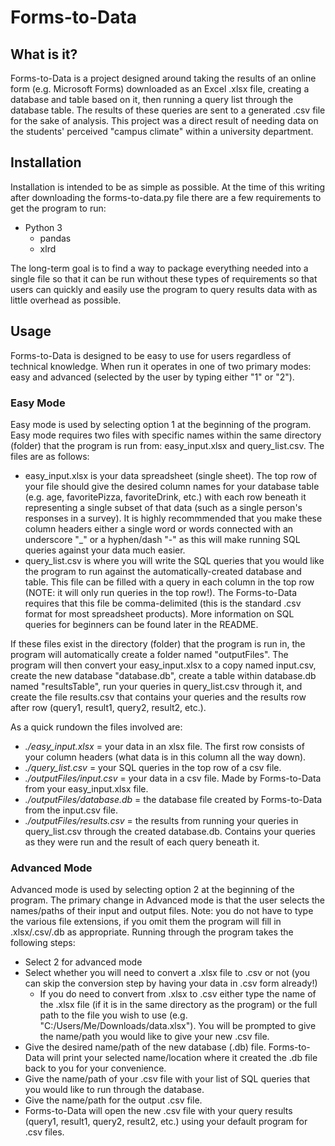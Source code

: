 # Forms-to-Data

## What is it?
Forms-to-Data is a project designed around taking the results of an online form (e.g. Microsoft Forms) downloaded as an Excel .xlsx file, creating a database and table based on it, then running a query list through the database table.  The results of these queries are sent to a generated .csv file for the sake of analysis.  This project was a direct result of needing data on the students' perceived "campus climate" within a university department.

## Installation
Installation is intended to be as simple as possible.  At the time of this writing after downloading the forms-to-data.py file there are a few requirements to get the program to run:
- Python 3
  - pandas
  - xlrd

The long-term goal is to find a way to package everything needed into a single file so that it can be run without these types of requirements so that users can quickly and easily use the program to query results data with as little overhead as possible.

## Usage
Forms-to-Data is designed to be easy to use for users regardless of technical knowledge.  When run it operates in one of two primary modes: easy and advanced (selected by the user by typing either "1" or "2").
### Easy Mode

Easy mode is used by selecting option 1 at the beginning of the program.  Easy mode requires two files with specific names within the same directory (folder) that the program is run from: easy_input.xlsx and query_list.csv.  The files are as follows:
- easy_input.xlsx is your data spreadsheet (single sheet).  The top row of your file should give the desired column names for your database table (e.g. age, favoritePizza, favoriteDrink, etc.) with each row beneath it representing a single subset of that data (such as a single person's responses in a survey).  It is highly recommmended that you make these column headers either a single word or words connected with an underscore "\_" or a hyphen/dash "-" as this will make running SQL queries against your data much easier.
- query_list.csv is where you will write the SQL queries that you would like the program to run against the automatically-created database and table.  This file can be filled with a query in each column in the top row (NOTE: it will only run queries in the top row!).  The Forms-to-Data requires that this file be comma-delimited (this is the standard .csv format for most spreadsheet products).  More information on SQL queries for beginners can be found later in the README.</br>

If these files exist in the directory (folder) that the program is run in, the program will automatically create a folder named "outputFiles".  The program will then convert your easy_input.xlsx to a copy named input.csv, create the new database "database.db", create a table within database.db named "resultsTable", run your queries in query_list.csv through it, and create the file results.csv that contains your queries and the results row after row (query1, result1, query2, result2, etc.).

As a quick rundown the files involved are:
- _./easy_input.xlsx_ = your data in an xlsx file. The first row consists of your column headers (what data is in this column all the way down).
- _./query_list.csv_ = your SQL queries in the top row of a csv file.
- _./outputFiles/input.csv_ = your data in a csv file. Made by Forms-to-Data from your easy_input.xlsx file.
- _./outputFiles/database.db_ = the database file created by Forms-to-Data from the input.csv file.
- _./outputFiles/results.csv_ = the results from running your queries in query_list.csv through the created database.db. Contains your queries as they were run and the result of each query beneath it.

### Advanced Mode

Advanced mode is used by selecting option 2 at the beginning of the program. The primary change in Advanced mode is that the user selects the names/paths of their input and output files. Note: you do not have to type the various file extensions, if you omit them the program will fill in .xlsx/.csv/.db as appropriate.
Running through the program takes the following steps:
- Select 2 for advanced mode
- Select whether you will need to convert a .xlsx file to .csv or not (you can skip the conversion step by having your data in .csv form already!)
  - If you do need to convert from .xlsx to .csv either type the name of the .xlsx file (if it is in the same directory as the program) or the full path to the file you wish to use (e.g. "C:/Users/Me/Downloads/data.xlsx"). You will be prompted to give the name/path you would like to give your new .csv file.
- Give the desired name/path of the new database (.db) file. Forms-to-Data will print your selected name/location where it created the .db file back to you for your convenience.
- Give the name/path of your .csv file with your list of SQL queries that you would like to run through the database.
- Give the name/path for the output .csv file.
- Forms-to-Data will open the new .csv file with your query results (query1, result1, query2, result2, etc.) using your default program for .csv files.

